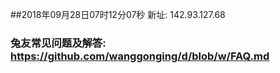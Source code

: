 ##2018年09月28日07时12分07秒 新址: 142.93.127.68
### 兔友常见问题及解答: https://github.com/wanggonging/d/blob/w/FAQ.md
